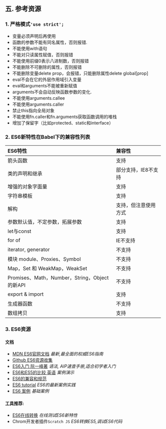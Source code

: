 ## 五. 参考资源

### 1. 严格模式`'use strict';`

* 变量必须声明后再使用
* 函数的参数不能有同名属性，否则报错.
* 不能使用with语句
* 不能对只读属性赋值，否则报错
* 不能使用前缀0表示八进制数，否则报错
* 不能删除不可删除的属性，否则报错
* 不能删除变量delete prop，会报错，只能删除属性delete global\[prop\]
* eval不会在它的外层作用域引入变量
* eval和arguments不能被重新赋值
* arguments不会自动反映函数参数的变化.
* 不能使用arguments.callee
* 不能使用arguments.caller
* 禁止this指向全局对象
* 不能使用fn.caller和fn.arguments获取函数调用的堆栈
* 增加了保留字（比如protected、static和interface）

### 2. ES6新特性在Babel下的兼容性列表

| ES6特性 | 兼容性 |
| :--- | :--- |
| 箭头函数 | 支持 |
| 类的声明和继承 | 部分支持，IE8不支持 |
| 增强的对象字面量 | 支持 |
| 字符串模板 | 支持 |
| 解构 | 支持，但注意使用方式 |
| 参数默认值，不定参数，拓展参数 | 支持 |
| let与const | 支持 |
| for of | IE不支持 |
| iterator, generator | 不支持 |
| 模块 module、Proxies、Symbol | 不支持 |
| Map，Set 和 WeakMap，WeakSet | 不支持 |
| Promises、Math，Number，String，Object 的新API | 不支持 |
| export & import | 支持 |
| 生成器函数 | 不支持 |
| 数组拷贝 | 支持 |

### 3. ES6资源

#### 文档

* [MDN ES6官网文档](https://developer.mozilla.org/zh-CN/docs/Web/JavaScript) _最新,最全面的权威ES6指南_
* [Github ES6资源收集](https://github.com/ericdouglas/ES6-Learning)
* [ES6入门 阮一峰著](http://es6.ruanyifeng.com/) _语法, AIP速查手册,适合初学者入门_
* [ES6和ES5的比较 英语](http://es6-features.org/#SpreadOperator) _案例演示_
* [ES6的兼容和规范](http://imweb.io/topic/561f9352883ae3ed25e400f5)
* [ES6 tutorial](http://ccoenraets.github.io/es6-tutorial/)
  _ES6的最新案例实践_
* [ES6 案例](http://qnimate.com/post-series/ecmascript-6-complete-tutorial/) _基础案例_

#### 工具推荐:

* [ES6在线转换](http://babeljs.cn/repl/) _在线测试ES6新特性_
* Chrom开发者插件`Scratch JS`   _ES6转换ES5,调试ES6代码_



